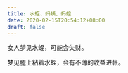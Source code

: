 ```yaml
---
title: 水蛭、蚂蟥、蚂蝗
date: 2020-02-15T20:54:12+08:00
draft: false
---
```


女人梦见水蛭，可能会失财。<br>


梦见腿上粘着水蛭，会有不薄的收益进帐。<br>
